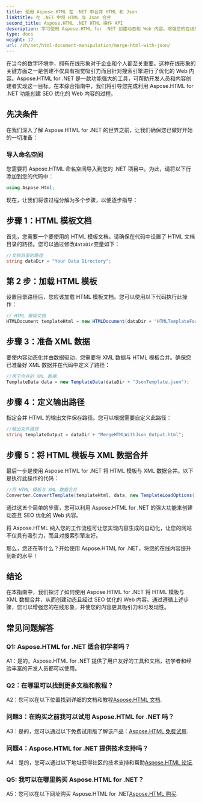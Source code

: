 ```yaml
---
title: 使用 Aspose.HTML 在 .NET 中合并 HTML 和 Json
linktitle: 在 .NET 中将 HTML 与 Json 合并
second_title: Aspose.HTML .NET HTML 操作 API
description: 学习使用 Aspose.HTML for .NET 创建动态和 Web 内容。增强您的在线形象并吸引您的受众。
type: docs
weight: 17
url: /zh/net/html-document-manipulation/merge-html-with-json/
---
```


在当今的数字环境中，拥有在线形象对于企业和个人都至关重要。这种在线形象的关键方面之一是创建不仅具有视觉吸引力而且针对搜索引擎进行了优化的 Web 内容。Aspose.HTML for .NET 是一款功能强大的工具，可帮助开发人员和内容创建者实现这一目标。在本综合指南中，我们将引导您完成利用 Aspose.HTML for .NET 功能创建 SEO 优化的 Web 内容的过程。 

## 先决条件

在我们深入了解 Aspose.HTML for .NET 的世界之前，让我们确保您已做好开始的一切准备：

### 导入命名空间

您需要将 Aspose.HTML 命名空间导入到您的 .NET 项目中。为此，请将以下行添加到您的代码中：

```csharp
using Aspose.Html;
```

现在，让我们将该过程分解为多个步骤，以便逐步指导：

## 步骤 1：HTML 模板文档

首先，您需要一个要使用的 HTML 模板文档。请确保在代码中设置了 HTML 文档目录的路径。您可以通过修改`dataDir`变量如下：

```csharp
//文档目录的路径
string dataDir = "Your Data Directory";
```

## 第 2 步：加载 HTML 模板

设置目录路径后，您应该加载 HTML 模板文档。您可以使用以下代码执行此操作：

```csharp
// HTML 模板文档
HTMLDocument templateHtml = new HTMLDocument(dataDir + "HTMLTemplateForJson.html");
```

## 步骤 3：准备 XML 数据

要使内容动态化并由数据驱动，您需要将 XML 数据与 HTML 模板合并。确保您已准备好 XML 数据并在代码中定义了路径：

```csharp
//用于合并的 XML 数据
TemplateData data = new TemplateData(dataDir + "JsonTemplate.json");
```

## 步骤 4：定义输出路径

指定合并 HTML 的输出文件保存路径。您可以根据需要自定义此路径：

```csharp
//输出文件路径
string templateOutput = dataDir + "MergeHTMLWithJson_Output.html";
```

## 步骤 5：将 HTML 模板与 XML 数据合并

最后一步是使用 Aspose.HTML for .NET 将 HTML 模板与 XML 数据合并。以下是执行此操作的代码：

```csharp
//将 HTML 模板与 XML 数据合并
Converter.ConvertTemplate(templateHtml, data, new TemplateLoadOptions(), templateOutput);
```

通过这五个简单的步骤，您可以利用 Aspose.HTML for .NET 的强大功能来创建动态且 SEO 优化的 Web 内容。 

将 Aspose.HTML 纳入您的工作流程可让您实现内容生成的自动化，让您的网站不仅具有吸引力，而且对搜索引擎友好。 

那么，您还在等什么？开始使用 Aspose.HTML for .NET，将您的在线内容提升到新的水平！

## 结论

在本指南中，我们探讨了如何使用 Aspose.HTML for .NET 将 HTML 模板与 XML 数据合并，从而创建动态且经过 SEO 优化的 Web 内容。通过遵循上述步骤，您可以增强您的在线形象，并使您的内容更具吸引力和可发现性。

## 常见问题解答

### Q1: Aspose.HTML for .NET 适合初学者吗？

A1：是的，Aspose.HTML for .NET 提供了用户友好的工具和文档，初学者和经验丰富的开发人员都可以使用。

### Q2：在哪里可以找到更多文档和教程？

 A2：您可以在以下位置找到详细的文档和教程[Aspose.HTML 文档](https://reference.aspose.com/html/net/).

### 问题3：在购买之前我可以试用 Aspose.HTML for .NET 吗？

 A3：是的，您可以通过以下免费试用版了解该产品：[Aspose.HTML 免费试用](https://releases.aspose.com/).

### 问题4：Aspose.HTML for .NET 提供技术支持吗？

 A4：是的，您可以通过以下地址获得社区的技术支持和帮助[Aspose.HTML 论坛](https://forum.aspose.com/).

### Q5: 我可以在哪里购买 Aspose.HTML for .NET？

 A5：您可以在以下网址购买 Aspose.HTML for .NET[Aspose.HTML 购买](https://purchase.aspose.com/buy).